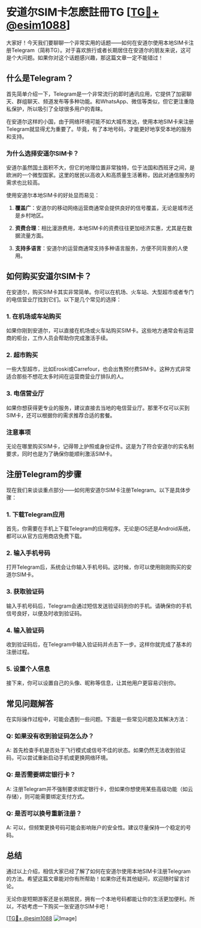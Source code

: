 # 安道尔SIM卡怎麽註冊TG [[TG💪+ @esim1088](https://t.me/s/esim1088)]

大家好！今天我们要聊聊一个非常实用的话题——如何在安道尔使用本地SIM卡注册Telegram（简称TG）。对于喜欢旅行或者长期居住在安道尔的朋友来说，这可是个大问题。如果你对这个话题感兴趣，那这篇文章一定不能错过！

## 什么是Telegram？

首先简单介绍一下，Telegram是一个非常流行的即时通讯应用，它提供了加密聊天、群组聊天、频道发布等多种功能。和WhatsApp、微信等类似，但它更注重隐私保护，所以吸引了全球很多用户的青睐。

在安道尔这样的小国，由于网络环境可能不如大城市发达，使用本地SIM卡来注册Telegram就显得尤为重要了。毕竟，有了本地号码，才能更好地享受本地的服务和支持。

### 为什么选择安道尔SIM卡？

安道尔虽然国土面积不大，但它的地理位置非常独特，位于法国和西班牙之间，是欧洲的一个微型国家。这里的居民以高收入和高质量生活著称，因此对通信服务的需求也比较高。

使用安道尔本地SIM卡的好处显而易见：

1. **覆盖广**：安道尔的移动网络运营商通常会提供良好的信号覆盖，无论是城市还是乡村地区。
   
2. **资费合理**：相比漫游费用，本地SIM卡的资费往往更加经济实惠，尤其是在数据流量方面。

3. **支持多语言**：安道尔的运营商通常支持多种语言服务，方便不同背景的人使用。

## 如何购买安道尔SIM卡？

在安道尔，购买SIM卡其实非常简单。你可以在机场、火车站、大型超市或者专门的电信营业厅找到它们。以下是几个常见的选择：

### 1. 在机场或车站购买

如果你刚到安道尔，可以直接在机场或火车站购买SIM卡。这些地方通常会有运营商的柜台，工作人员会帮助你完成激活手续。

### 2. 超市购买

一些大型超市，比如Eroski或Carrefour，也会出售预付费SIM卡。这种方式非常适合那些不想花太多时间在运营商营业厅排队的人。

### 3. 电信营业厅

如果你想获得更专业的服务，建议直接去当地的电信营业厅。那里不仅可以买到SIM卡，还可以根据你的需求推荐合适的套餐。

### 注意事项

无论在哪里购买SIM卡，记得带上护照或身份证件。这是为了符合安道尔的实名制要求，同时也是为了确保你能顺利激活SIM卡。

## 注册Telegram的步骤

现在我们来谈谈重点部分——如何用安道尔SIM卡注册Telegram。以下是具体步骤：

### 1. 下载Telegram应用

首先，你需要在手机上下载Telegram的应用程序。无论是iOS还是Android系统，都可以从官方应用商店免费下载。

### 2. 输入手机号码

打开Telegram后，系统会让你输入手机号码。这时候，你可以使用刚刚购买的安道尔SIM卡。

### 3. 获取验证码

输入手机号码后，Telegram会通过短信发送验证码到你的手机。请确保你的手机信号良好，以便及时收到验证码。

### 4. 输入验证码

收到验证码后，在Telegram中输入验证码并点击下一步。这样你就完成了基本的注册过程。

### 5. 设置个人信息

接下来，你可以设置自己的头像、昵称等信息，让其他用户更容易识别你。

## 常见问题解答

在实际操作过程中，可能会遇到一些问题。下面是一些常见问题及其解决方法：

### Q: 如果没有收到验证码怎么办？

A: 首先检查手机是否处于飞行模式或信号不佳的状态。如果仍然无法收到验证码，可以尝试重新启动手机或更换网络环境。

### Q: 是否需要绑定银行卡？

A: 注册Telegram并不强制要求绑定银行卡，但如果你想使用某些高级功能（如云存储），则可能需要绑定支付方式。

### Q: 是否可以换号重新注册？

A: 可以，但频繁更换号码可能会影响账户的安全性。建议尽量保持一个稳定的号码。

## 总结

通过以上介绍，相信大家已经了解了如何在安道尔使用本地SIM卡注册Telegram的方法。希望这篇文章能对你有所帮助！如果你还有其他疑问，欢迎随时留言讨论。

无论你是短期游客还是长期居民，拥有一个本地号码都能让你的生活更加便利。所以，不妨考虑一下购买一张安道尔SIM卡吧！

[[TG💪+ @esim1088](https://t.me/s/esim1088) ![Image](https://i.postimg.cc/4NQfJmqS/Snipaste-2025-05-13-00-14-12.png)]